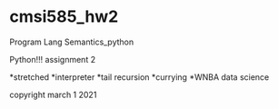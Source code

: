 # cmsi585_hw2
Program Lang Semantics_python


Python!!! assignment 2

*stretched
*interpreter
*tail recursion
*currying
*WNBA data science

copyright march 1 2021
